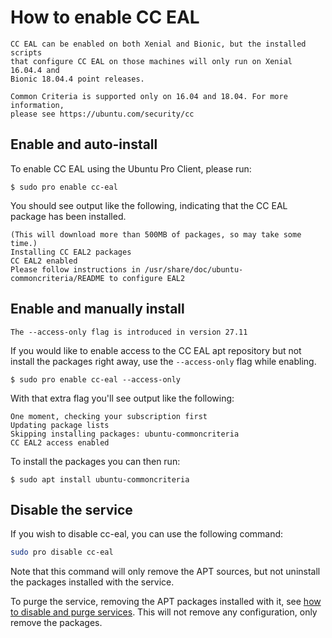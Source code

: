 # How to enable CC EAL

```{note}
CC EAL can be enabled on both Xenial and Bionic, but the installed scripts
that configure CC EAL on those machines will only run on Xenial 16.04.4 and
Bionic 18.04.4 point releases.

Common Criteria is supported only on 16.04 and 18.04. For more information,
please see https://ubuntu.com/security/cc
```

## Enable and auto-install

To enable CC EAL using the Ubuntu Pro Client, please run:

```console
$ sudo pro enable cc-eal
```

You should see output like the following, indicating that the CC EAL package
has been installed.

```
(This will download more than 500MB of packages, so may take some time.)
Installing CC EAL2 packages
CC EAL2 enabled
Please follow instructions in /usr/share/doc/ubuntu-commoncriteria/README to configure EAL2
```

## Enable and manually install

```{important}
The --access-only flag is introduced in version 27.11
```

If you would like to enable access to the CC EAL apt repository but not install
the packages right away, use the `--access-only` flag while enabling.

```console
$ sudo pro enable cc-eal --access-only
```

With that extra flag you'll see output like the following:

```
One moment, checking your subscription first
Updating package lists
Skipping installing packages: ubuntu-commoncriteria
CC EAL2 access enabled
```

To install the packages you can then run:

```console
$ sudo apt install ubuntu-commoncriteria
```

## Disable the service

If you wish to disable cc-eal, you can use the following command:

```bash
sudo pro disable cc-eal
```

Note that this command will only remove the APT sources, but not uninstall the packages installed with the service.

To purge the service, removing the APT packages installed with it, see [how to disable and purge services](../explanations/purging_services.md). This will not remove any configuration, only remove the packages.
